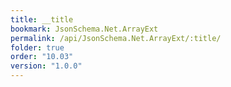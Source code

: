 ```yaml
---
title: __title
bookmark: JsonSchema.Net.ArrayExt
permalink: /api/JsonSchema.Net.ArrayExt/:title/
folder: true
order: "10.03"
version: "1.0.0"
---
```

